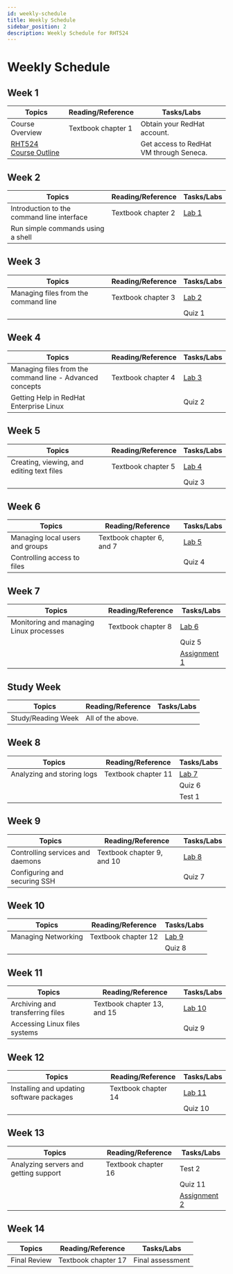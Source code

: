 ```yaml
---
id: weekly-schedule
title: Weekly Schedule
sidebar_position: 2
description: Weekly Schedule for RHT524
---
```


# Weekly Schedule

## Week 1

| Topics | Reading/Reference | Tasks/Labs |
| --- | --- | --- |
| Course Overview | Textbook chapter 1 | Obtain your RedHat account. |
| [RHT524 Course Outline](https://apps.senecacollege.ca/ssos/print/cpo500/20221/) | | Get access to RedHat VM through Seneca. |

## Week 2

| Topics | Reading/Reference | Tasks/Labs |
| --- | --- | --- |
| Introduction to the command line interface | Textbook chapter 2 | [Lab 1](/A-Labs/lab1.md) |
| Run simple commands using a shell |  |  |

## Week 3

| Topics | Reading/Reference | Tasks/Labs |
| --- | --- | --- |
| Managing files from the command line | Textbook chapter 3 | [Lab 2](/A-Labs/lab2.md) |
|  |  | Quiz 1 |

## Week 4

| Topics | Reading/Reference | Tasks/Labs |
| --- | --- | --- |
| Managing files from the command line - Advanced concepts | Textbook chapter 4 | [Lab 3](/A-Labs/lab3.md) |
| Getting Help in RedHat Enterprise Linux |  | Quiz 2 |

## Week 5

| Topics | Reading/Reference | Tasks/Labs |
| --- | --- | --- |
| Creating, viewing, and editing text files | Textbook chapter 5 | [Lab 4](/A-Labs/lab4.md) |
|  |  | Quiz 3 |

## Week 6

| Topics | Reading/Reference | Tasks/Labs |
| --- | --- | --- |
| Managing local users and groups | Textbook chapter 6, and 7 | [Lab 5](/A-Labs/lab5.md) |
| Controlling access to files |  | Quiz 4 |

## Week 7

| Topics | Reading/Reference | Tasks/Labs |
| --- | --- | --- |
| Monitoring and managing Linux processes | Textbook chapter 8 | [Lab 6](/A-Labs/lab6.md) |
|  |  | Quiz 5 |
|  |  | [Assignment 1](/B-Assignments/assignment1.md) |

## Study Week

| Topics | Reading/Reference | Tasks/Labs |
| --- | --- | --- |
| Study/Reading Week | All of the above. |  |

## Week 8

| Topics | Reading/Reference | Tasks/Labs |
| --- | --- | --- |
| Analyzing and storing logs | Textbook chapter 11 | [Lab 7](/A-Labs/lab7.md) |
|  |  | Quiz 6 |
|  |  | Test 1 |

## Week 9

| Topics | Reading/Reference | Tasks/Labs |
| --- | --- | --- |
| Controlling services and daemons | Textbook chapter 9, and 10 | [Lab 8](/A-Labs/lab8.md) |
| Configuring and securing SSH |  | Quiz 7 |

## Week 10

| Topics | Reading/Reference | Tasks/Labs |
| --- | --- | --- |
| Managing Networking | Textbook chapter 12 | [Lab 9](/A-Labs/lab9.md) |
|  |  | Quiz 8 |

## Week 11

| Topics | Reading/Reference | Tasks/Labs |
| --- | --- | --- |
| Archiving and transferring files | Textbook chapter 13, and 15 | [Lab 10](/A-Labs/lab10.md) |
| Accessing Linux files systems |  | Quiz 9 |

## Week 12

| Topics | Reading/Reference | Tasks/Labs |
| --- | --- | --- |
| Installing and updating software packages | Textbook chapter 14 | [Lab 11](/A-Labs/lab11.md) |
|  |  | Quiz 10 |

## Week 13

| Topics | Reading/Reference | Tasks/Labs |
| --- | --- | --- |
| Analyzing servers and getting support | Textbook chapter 16 | Test 2 |
|  |  | Quiz 11 |
|  |  | [Assignment 2](/B-Assignments/assignment2.md) |

## Week 14

| Topics | Reading/Reference | Tasks/Labs |
| --- | --- | --- |
| Final Review | Textbook chapter 17 | Final assessment |
